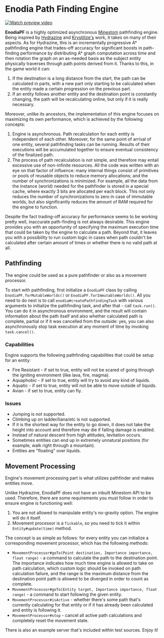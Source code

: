 # Enodia Path Finding Engine

[![Watch preview video](https://img.youtube.com/vi/HmJu0Xa9F-0/0.jpg)](https://youtu.be/HmJu0Xa9F-0)

**EnodiaPF** is a highly optimized asynchronous [Minestom](https://github.com/Minestom/Minestom) pathfinding engine. Being inspired by [Hydrazine](https://github.com/MadMartian/hydrazine-path-finding) and [Krystilize's](https://github.com/KrystilizeNevaDies) work, it takes on many of their aspects. As for Hydrazine, this is an incrementally progressive A* pathfinding engine that trades-off accuracy for significant boosts in path-finding performance by distributing A* graph computation across time and then rotation the graph on an as-needed basis as the subject entity physically traverses through path points derived from it. Thanks to this, in the game world it can:
1. If the destination is a long distance from the start, the path can be calculated in parts, with a new part only starting to be calculated when the entity made a certain progression on the previous part.
2. If an entity follows another entity and the destination point is constantly changing, the path will be recalculating online, but only if it is really necessary.

Moreover, unlike its ancestors, the implementation of this engine focuses on maximizing its own performance, which is achieved by the following concepts:
1. Engine is asynchronous. Path recalculation for each entity is independent of each other. Moreover, for the same point of arrival of one entity, several pathfinding tasks can be running. Results of their executions will be accumulated together to ensure eventual consistency of the finalized path.
2. The process of path recalculation is not simple, and therefore may entail excessive use of non-infinite resources. All the code was written with an eye on that factor of influence: many internal things consist of primitives or pools of reusable objects to reduce memory allocations; and the number of synchronizations is minimized. For example, all the data from the instance (world) needed for the pathfinder is stored in a special cache, where exactly 3 bits are allocated per each block. This not only reduces the number of synchronizations to zero in case of immutable worlds, but also significantly reduces the amount of RAM required for the engine to function.

Despite the fact trading-off accuracy for performance seems to be working pretty well, inaccurate path-finding is not always desirable. This engine provides you with an opportunity of specifying the maximum execution time that could be taken by the engine to calculate a path. Beyond that, it leaves you with a possibility to run custom logic in cases when path couldn't be calculated after certain amount of times or whether there is no valid path at all.

## Pathfinding
The engine could be used as a pure pathfinder or also as a movement processor.

To start with pathfinding, first initialize a `EnodiaPF` class by calling `EnodiaPF.forMutableWorlds()` or `EnodiaPF.forImmutableWorlds()`.
All you need to do next is to call `enodia#createPathfindingTask` with various arguments to initialize the pathfinding task, and after that - call `task.run()`.
You can do it in asynchronous environment, and the result will contain information about the path itself and also whether calculated path is complete, partial or if it was cancelled from the outside: yes, you can also asynchronously stop task execution at any moment of time by invoking `task.cancel()`.

### Capabilities
Engine supports the following pathfinding capabilities that could be setup for an entity:
- Fire Resistant - if set to true, entity will not be scared of going through the igniting environment (like lava, fire, magma).
- Aquaphobic - if set to true, entity will try to avoid any kind of liquids.
- Aquatic - if set to true, entity will not be able to move outside of liquids.
- Avian - if set to true, entity can fly.

### Issues
- Jumping is not supported.
- Climbing up on ladder/liana/etc is not supported.
- If it is the shortest way for the entity to go down, it does not take the height into account and therefore may die if falling damage is enabled.
- Instead of natural descent from high altitudes, levitation occurs.
- Sometimes entities can end up in extremely unnatural positions (for example, walk right through a mountain).
- Entities are "floating" over liquids.

## Movement Processing
Engine's movement processing part is what utilizes pathfinder and makes entities move.

Unlike Hydrazine, EnodiaPF does not have an inbuilt Minestom API to be used. Therefore, there are some requirements you must follow in order to ensure engine is functioning well:
1. You are not allowed to manipulate entity's no-gravity option. The engine will do it itself.
2. Movement processor is a `Tickable`, so you need to tick it within `Entity#update(time)` method.

The concept is as simple as follows: for every entity you can initialize a corresponding movement processor, which has the following methods:
- `MovementProcessor#goTo(Point destination, Importance importance, float range)` - a command to calculate the path to the destination point. The importance indicates how much time engine is allowed to take on path calculation, which custom logic should be invoked on path calculation failure, and the range is the maximum distance from the destination point path is allowed to be diverged in order to count as complete.
- `MovementProcessor#goTo(Entity target, Importance importance, float range)` - a command to start following the given entity.
- `MovementProcessor#isActive` - whether there's some path that's currently calculating for that entity or if it has already been calculated and entity is following it.
- `MovementProcessor#stop` - cancel all active path calculations and completely reset the movement state.

There is also an example server that's included within test sources. Enjoy it!